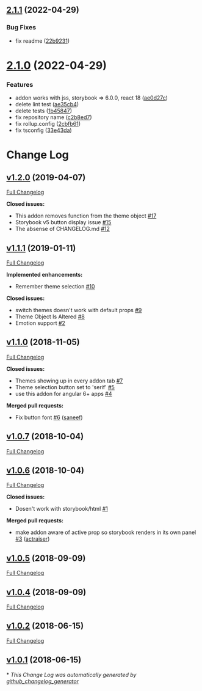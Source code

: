## [2.1.1](https://github.com/mmit-erp/storybook-addon-jss-component-theme/compare/v2.1.0...v2.1.1) (2022-04-29)


### Bug Fixes

* fix readme ([22b9231](https://github.com/mmit-erp/storybook-addon-jss-component-theme/commit/22b9231349e5af40ce39c32ad57c553caa85905b))

# [2.1.0](https://github.com/mmit-erp/storybook-addon-jss-component-theme/compare/v2.0.0...v2.1.0) (2022-04-29)


### Features

* addon works with jss, storybook => 6.0.0, react 18 ([ae0d27c](https://github.com/mmit-erp/storybook-addon-jss-component-theme/commit/ae0d27c01c4f00a7d4999760a7761c5744f79988))
* delete lint test ([ae35cb4](https://github.com/mmit-erp/storybook-addon-jss-component-theme/commit/ae35cb4cd6e912169652fe23a7eeb6407904c757))
* delete tests ([1b45847](https://github.com/mmit-erp/storybook-addon-jss-component-theme/commit/1b45847f5a95357d1bb37f0c7186e087121dc4fa))
* fix repository name ([c2b8ed7](https://github.com/mmit-erp/storybook-addon-jss-component-theme/commit/c2b8ed788c930eaa1c3be0659069704e66048ed1))
* fix rollup.config ([2cbfb61](https://github.com/mmit-erp/storybook-addon-jss-component-theme/commit/2cbfb61113d34c1fe9673baed9d77d9c3b065291))
* fix tsconfig ([33e43da](https://github.com/mmit-erp/storybook-addon-jss-component-theme/commit/33e43da74860dace9a80128a2a095fca40329bb0))

# Change Log

## [v1.2.0](https://github.com/echoulen/storybook-addon-styled-component-theme/tree/v1.2.0) (2019-04-07)
[Full Changelog](https://github.com/echoulen/storybook-addon-styled-component-theme/compare/v1.1.1...v1.2.0)

**Closed issues:**

- This addon removes function from the theme object [\#17](https://github.com/echoulen/storybook-addon-styled-component-theme/issues/17)
- Storybook v5 button display issue [\#15](https://github.com/echoulen/storybook-addon-styled-component-theme/issues/15)
- The absense of CHANGELOG.md [\#12](https://github.com/echoulen/storybook-addon-styled-component-theme/issues/12)

## [v1.1.1](https://github.com/echoulen/storybook-addon-styled-component-theme/tree/v1.1.1) (2019-01-11)
[Full Changelog](https://github.com/echoulen/storybook-addon-styled-component-theme/compare/v1.1.0...v1.1.1)

**Implemented enhancements:**

- Remember theme selection [\#10](https://github.com/echoulen/storybook-addon-styled-component-theme/issues/10)

**Closed issues:**

- switch themes doesn't work with default props [\#9](https://github.com/echoulen/storybook-addon-styled-component-theme/issues/9)
- Theme Object Is Altered [\#8](https://github.com/echoulen/storybook-addon-styled-component-theme/issues/8)
- Emotion support [\#2](https://github.com/echoulen/storybook-addon-styled-component-theme/issues/2)

## [v1.1.0](https://github.com/echoulen/storybook-addon-styled-component-theme/tree/v1.1.0) (2018-11-05)
[Full Changelog](https://github.com/echoulen/storybook-addon-styled-component-theme/compare/v1.0.7...v1.1.0)

**Closed issues:**

- Themes showing up in every addon tab [\#7](https://github.com/echoulen/storybook-addon-styled-component-theme/issues/7)
- Theme selection button set to 'serif' [\#5](https://github.com/echoulen/storybook-addon-styled-component-theme/issues/5)
- use this addon for angular 6+ apps [\#4](https://github.com/echoulen/storybook-addon-styled-component-theme/issues/4)

**Merged pull requests:**

- Fix button font [\#6](https://github.com/echoulen/storybook-addon-styled-component-theme/pull/6) ([saneef](https://github.com/saneef))

## [v1.0.7](https://github.com/echoulen/storybook-addon-styled-component-theme/tree/v1.0.7) (2018-10-04)
[Full Changelog](https://github.com/echoulen/storybook-addon-styled-component-theme/compare/v1.0.6...v1.0.7)

## [v1.0.6](https://github.com/echoulen/storybook-addon-styled-component-theme/tree/v1.0.6) (2018-10-04)
[Full Changelog](https://github.com/echoulen/storybook-addon-styled-component-theme/compare/v1.0.5...v1.0.6)

**Closed issues:**

- Dosen't work with storybook/html [\#1](https://github.com/echoulen/storybook-addon-styled-component-theme/issues/1)

**Merged pull requests:**

- make addon aware of active prop so storybook renders in its own panel [\#3](https://github.com/echoulen/storybook-addon-styled-component-theme/pull/3) ([actraiser](https://github.com/actraiser))

## [v1.0.5](https://github.com/echoulen/storybook-addon-styled-component-theme/tree/v1.0.5) (2018-09-09)
[Full Changelog](https://github.com/echoulen/storybook-addon-styled-component-theme/compare/v1.0.4...v1.0.5)

## [v1.0.4](https://github.com/echoulen/storybook-addon-styled-component-theme/tree/v1.0.4) (2018-09-09)
[Full Changelog](https://github.com/echoulen/storybook-addon-styled-component-theme/compare/v1.0.2...v1.0.4)

## [v1.0.2](https://github.com/echoulen/storybook-addon-styled-component-theme/tree/v1.0.2) (2018-06-15)
[Full Changelog](https://github.com/echoulen/storybook-addon-styled-component-theme/compare/v1.0.1...v1.0.2)

## [v1.0.1](https://github.com/echoulen/storybook-addon-styled-component-theme/tree/v1.0.1) (2018-06-15)


\* *This Change Log was automatically generated by [github_changelog_generator](https://github.com/skywinder/Github-Changelog-Generator)*
